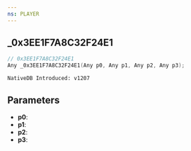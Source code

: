 ```yaml
---
ns: PLAYER
---
```

## _0x3EE1F7A8C32F24E1

```c
// 0x3EE1F7A8C32F24E1
Any _0x3EE1F7A8C32F24E1(Any p0, Any p1, Any p2, Any p3);
```

```
NativeDB Introduced: v1207
```

## Parameters
* **p0**:
* **p1**:
* **p2**:
* **p3**:
